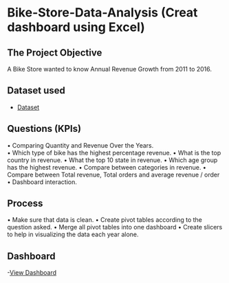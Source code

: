 # Bike-Store-Data-Analysis (Creat dashboard using Excel) 
## The Project Objective 
A Bike Store wanted to know Annual Revenue Growth from 2011 to 2016. 

## Dataset used
- <a href="https://github.com/Abdelrhman-Atef/Data-Analysis-Dashboard/blob/main/-Bike%20Sales.xlsx">Dataset</a>

## Questions (KPIs)
•	Comparing Quantity and Revenue Over the Years.  
•	Which type of bike has the highest percentage revenue. 
•	What is the top country in revenue.
•	What the top 10 state in revenue.
•	Which age group has the highest revenue. 
•	Compare between categories in revenue. 
•	Compare between Total revenue, Total orders and average revenue / order  
•	Dashboard interaction. 

## Process
•	Make sure that data is clean. 
•	Create pivot tables according to the question asked. 
•	Merge all pivot tables into one dashboard 
•	Create slicers to help in visualizing the data each year alone. 

## Dashboard
-<a href="https://github.com/Abdelrhman-Atef/Data-Analysis-Dashboard/blob/main/Bike%20sales.png">View Dashboard</a> 
